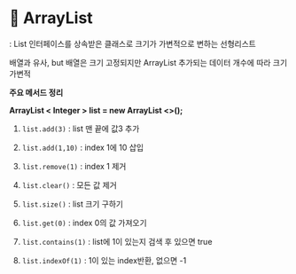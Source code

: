 # **🎱 ArrayList**

: List 인터페이스를 상속받은 클래스로 크기가 가변적으로 변하는 선형리스트

  배열과 유사, but 배열은 크기 고정되지만 ArrayList 추가되는 데이터 개수에 따라 크기 가변적



**주요 메서드 정리**

**ArrayList < Integer > list = new ArrayList <>();**

1.  `list.add(3)` : list 맨 끝에 값3 추가
2. `list.add(1,10)` : index 1에 10 삽입

3. `list.remove(1)` : index 1 제거
4. `list.clear()` : 모든 값 제거

5. `list.size()` :  list 크기 구하기

6. `list.get(0)` : index 0의 값 가져오기

7. `list.contains(1)` : list에 1이 있는지 검색 후 있으면 true 

8. `list.indexOf(1)` : 1이 있는 index반환, 없으면 -1

